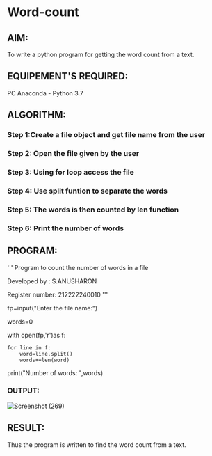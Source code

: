 # Word-count
## AIM:
To write a python program for getting the word count from a text.
## EQUIPEMENT'S REQUIRED: 
PC
Anaconda - Python 3.7
## ALGORITHM: 
### Step 1:Create a file object and get file name from the user
### Step 2: Open the file given by the user
### Step 3: Using for loop access the file
### Step 4: Use split funtion to separate the words
### Step 5: The words is then counted by len function
### Step 6: Print the number of words

## PROGRAM:
'''
Program to count the number of words in a file

Developed by : S.ANUSHARON

Register number: 212222240010
'''

fp=input("Enter the file name:")

words=0

with open(fp,'r')as f:

    for line in f:
        word=line.split()
        words+=len(word)
print("Number of words: ",words)

### OUTPUT:
![Screenshot (269)](https://github.com/Anusharonselva/Word-count/assets/119405600/552d3f7f-172a-4917-a1e5-5352b1b1b152)


## RESULT:
Thus the program is written to find the word count from a text.
